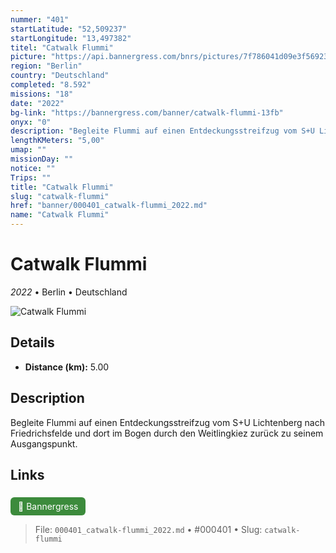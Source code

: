 ```yaml
---
nummer: "401"
startLatitude: "52,509237"
startLongitude: "13,497382"
titel: "Catwalk Flummi"
picture: "https://api.bannergress.com/bnrs/pictures/7f786041d09e3f569238527184afdc87"
region: "Berlin"
country: "Deutschland"
completed: "8.592"
missions: "18"
date: "2022"
bg-link: "https://bannergress.com/banner/catwalk-flummi-13fb"
onyx: "0"
description: "Begleite Flummi auf einen Entdeckungsstreifzug vom S+U Lichtenberg nach Friedrichsfelde und dort im Bogen durch den Weitlingkiez zurück zu seinem Ausgangspunkt."
lengthKMeters: "5,00"
umap: ""
missionDay: ""
notice: ""
Trips: ""
title: "Catwalk Flummi"
slug: "catwalk-flummi"
href: "banner/000401_catwalk-flummi_2022.md"
name: "Catwalk Flummi"
---
```

# Catwalk Flummi

*2022* • Berlin • Deutschland

![Catwalk Flummi](https://api.bannergress.com/bnrs/pictures/7f786041d09e3f569238527184afdc87)



## Details
- **Distance (km):** 5.00






## Description
Begleite Flummi auf einen Entdeckungsstreifzug vom S+U Lichtenberg nach Friedrichsfelde und dort im Bogen durch den Weitlingkiez zurück zu seinem Ausgangspunkt.



## Links
<a href="https://bannergress.com/banner/catwalk-flummi-13fb" style="display:inline-block;margin:6px 8px 0 0;padding:6px 12px;background:#3c8b3c;color:#fff;text-decoration:none;border-radius:6px;">🔗 Bannergress</a>




> File: `000401_catwalk-flummi_2022.md` • #000401 • Slug: `catwalk-flummi`
